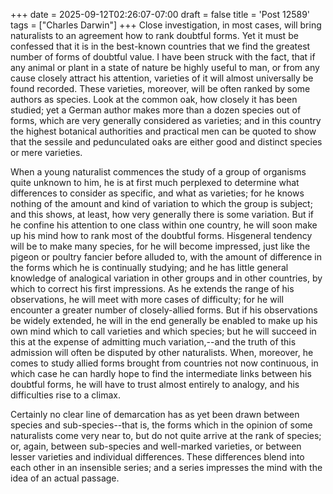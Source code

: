 +++
date = 2025-09-12T02:26:07-07:00
draft = false
title = 'Post 12589'
tags = ["Charles Darwin"]
+++
Close investigation, in most cases, will bring naturalists to an agreement how to rank doubtful forms. Yet it must be confessed that it is in the best-known countries that we find the greatest number of forms of doubtful value. I have been struck with the fact, that if any animal or plant in a state of nature be highly useful to man, or from any cause closely attract his attention, varieties of it will almost universally be found recorded. These varieties, moreover, will be often ranked by some authors as species. Look at the common oak, how closely it has been studied; yet a German author makes more than a dozen species out of forms, which are very generally considered as varieties; and in this country the highest botanical authorities and practical men can be quoted to show that the sessile and pedunculated oaks are either good and distinct species or mere varieties.

When a young naturalist commences the study of a group of organisms quite unknown to him, he is at first much perplexed to determine what differences to consider as specific, and what as varieties; for he knows nothing of the amount and kind of variation to which the group is subject; and this shows, at least, how very generally there is some variation. But if he confine his attention to one class within one country, he will soon make up his mind how to rank most of the doubtful forms. Hisgeneral tendency will be to make many species, for he will become impressed, just like the pigeon or poultry fancier before alluded to, with the amount of difference in the forms which he is continually studying; and he has little general knowledge of analogical variation in other groups and in other countries, by which to correct his first impressions. As he extends the range of his observations, he will meet with more cases of difficulty; for he will encounter a greater number of closely-allied forms. But if his observations be widely extended, he will in the end generally be enabled to make up his own mind which to call varieties and which species; but he will succeed in this at the expense of admitting much variation,--and the truth of this admission will often be disputed by other naturalists. When, moreover, he comes to study allied forms brought from countries not now continuous, in which case he can hardly hope to find the intermediate links between his doubtful forms, he will have to trust almost entirely to analogy, and his difficulties rise to a climax.

Certainly no clear line of demarcation has as yet been drawn between species and sub-species--that is, the forms which in the opinion of some naturalists come very near to, but do not quite arrive at the rank of species; or, again, between sub-species and well-marked varieties, or between lesser varieties and individual differences. These differences blend into each other in an insensible series; and a series impresses the mind with the idea of an actual passage.
